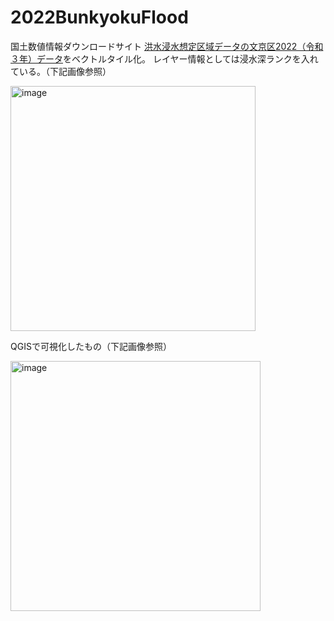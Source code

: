 # 2022BunkyokuFlood
国土数値情報ダウンロードサイト [洪水浸水想定区域データの文京区2022（令和３年）データ](https://nlftp.mlit.go.jp/ksj/gml/datalist/KsjTmplt-A31-v3_0.html#!)をベクトルタイル化。   
レイヤー情報としては浸水深ランクを入れている。（下記画像参照）

<img width="392" alt="image" src="https://github.com/ShogoHirasawa/2022BunkyokuFlood/assets/29940264/f4d2aaea-4a2d-4208-9ab8-fa1ea3e9a4e5">

QGISで可視化したもの（下記画像参照）

<img width="400" alt="image" src="https://github.com/ShogoHirasawa/2022BunkyokuFlood/assets/29940264/9b0b3fa3-6c96-42d7-9e5b-c5cda12d5e13">


